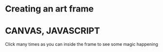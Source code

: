 # Creating an art frame 
# CANVAS, JAVASCRIPT

Click many times as you can inside the frame to see some magic happening 
